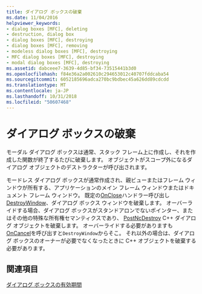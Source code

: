 ```yaml
---
title: ダイアログ ボックスの破棄
ms.date: 11/04/2016
helpviewer_keywords:
- dialog boxes [MFC], deleting
- destruction, dialog box
- dialog boxes [MFC], destroying
- dialog boxes [MFC], removing
- modeless dialog boxes [MFC], destroying
- MFC dialog boxes [MFC], destroying
- modal dialog boxes [MFC], destroying
ms.assetid: dabceee7-3639-4d85-bf34-73515441b3d0
ms.openlocfilehash: f84e36a2a002610c294653012c40707fddcaba54
ms.sourcegitcommit: 6052185696adca270bc9bdbec45a626dd89cdcdd
ms.translationtype: MT
ms.contentlocale: ja-JP
ms.lasthandoff: 10/31/2018
ms.locfileid: "50607468"
---
```

# <a name="destroying-the-dialog-box"></a>ダイアログ ボックスの破棄

モーダル ダイアログ ボックスは通常、スタック フレーム上に作成し、それを作成した関数が終了するたびに破棄します。 オブジェクトがスコープ外になるダイアログ オブジェクトのデストラクターが呼び出されます。

モードレス ダイアログ ボックスが通常作成され、親ビューまたはフレーム ウィンドウが所有する、アプリケーションのメイン フレーム ウィンドウまたはドキュメント フレーム ウィンドウ。 既定の[OnClose](../mfc/reference/cwnd-class.md#onclose)ハンドラー呼び出し[DestroyWindow](../mfc/reference/cwnd-class.md#destroywindow)、ダイアログ ボックス ウィンドウを破棄します。 オーバーライドする場合、ダイアログ ボックスがスタンドアロンでないポインター、またはその他の特殊な所有権セマンティクスであり、 [PostNcDestroy](../mfc/reference/cwnd-class.md#postncdestroy) C++ ダイアログ オブジェクトを破棄します。 オーバーライドする必要がありますも[OnCancel](../mfc/reference/cdialog-class.md#oncancel)を呼び出すと`DestroyWindow`からそこ。 それ以外の場合は、ダイアログ ボックスのオーナーが必要でなくなったときに C++ オブジェクトを破棄する必要があります。

## <a name="see-also"></a>関連項目

[ダイアログ ボックスの有効期間](../mfc/life-cycle-of-a-dialog-box.md)

